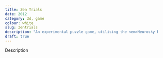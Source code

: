 ```yaml
---
title: Zen Trials 
date: 2012
category: 3d, game
colour: white
slug: zentrials
description: "An experimental puzzle game, utilising the <em>Neurosky MindWave</em> headset and other biofeedback for input."
draft: true
---
```


Description